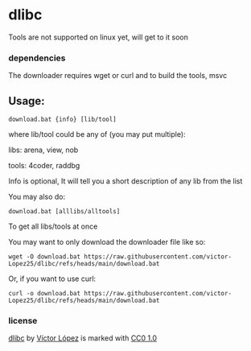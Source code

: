 # dlibc

Tools are not supported on linux yet, will get to it soon

### dependencies
The downloader requires wget or curl and to build the tools, msvc

## Usage:
```console
download.bat {info} [lib/tool]
```
where lib/tool could be any of (you may put multiple):

libs: arena, view, nob

tools: 4coder, raddbg

Info is optional, It will tell you a short description of any lib from the list

You may also do:
```console
download.bat [alllibs/alltools]
```
To get all libs/tools at once

You may want to only download the downloader file like so:
```console
wget -O download.bat https://raw.githubusercontent.com/victor-Lopez25/dlibc/refs/heads/main/download.bat
```
Or, if you want to use curl:
```console
curl -o download.bat https://raw.githubusercontent.com/victor-Lopez25/dlibc/refs/heads/main/download.bat
```

### license

[dlibc](https://github.com/victor-Lopez25/dlibc) by [Víctor López](https://github.com/victor-Lopez25) is marked with [CC0 1.0](https://creativecommons.org/publicdomain/zero/1.0)